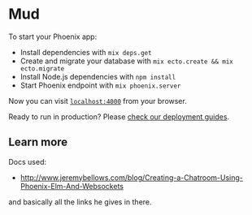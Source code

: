 # Mud

To start your Phoenix app:

  * Install dependencies with `mix deps.get`
  * Create and migrate your database with `mix ecto.create && mix ecto.migrate`
  * Install Node.js dependencies with `npm install`
  * Start Phoenix endpoint with `mix phoenix.server`

Now you can visit [`localhost:4000`](http://localhost:4000) from your browser.

Ready to run in production? Please [check our deployment guides](http://www.phoenixframework.org/docs/deployment).

## Learn more

  Docs used:

  - http://www.jeremybellows.com/blog/Creating-a-Chatroom-Using-Phoenix-Elm-And-Websockets

  and basically all the links he gives in there.
